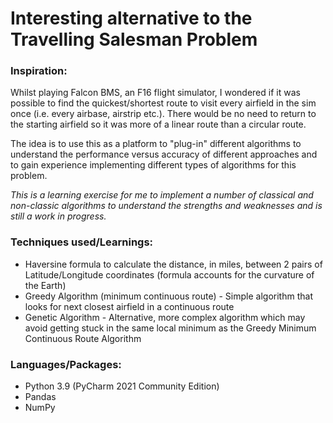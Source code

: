 # Interesting alternative to the Travelling Salesman Problem

### Inspiration:
Whilst playing Falcon BMS, an F16 flight simulator, I wondered if it was possible to find the quickest/shortest route to visit every airfield in the sim once (i.e. every airbase, airstrip etc.). There would be no need to return to the starting airfield so it was more of a linear route than a circular route. 

The idea is to use this as a platform to "plug-in" different algorithms to understand the performance versus accuracy of different approaches and to gain experience implementing different types of algorithms for this problem.

_This is a learning exercise for me to implement a number of classical and non-classic algorithms to understand the strengths and weaknesses and is still a work in progress._

### Techniques used/Learnings:
- Haversine formula to calculate the distance, in miles, between 2 pairs of Latitude/Longitude coordinates (formula accounts for the curvature of the Earth)
- Greedy Algorithm (minimum continuous route) - Simple algorithm that looks for next closest airfield in a continuous route
- Genetic Algorithm - Alternative, more complex algorithm which may avoid getting stuck in the same local minimum as the Greedy Minimum Continuous Route Algorithm

### Languages/Packages:
- Python 3.9 (PyCharm 2021 Community Edition)
- Pandas
- NumPy
